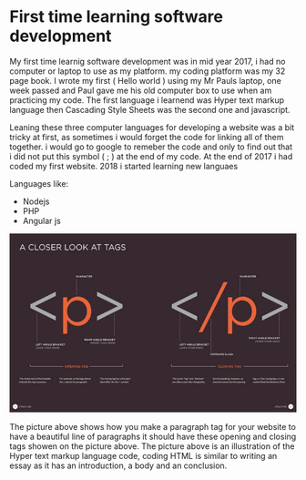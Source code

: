 # First time learning software development

<p> My first time learnig software development was in mid year 2017, i had no computer or laptop to use as my platform. my coding platform
was my 32 page book. I wrote my first ( Hello world ) using my Mr Pauls laptop, one week passed and Paul gave me his old computer box to
use when am practicing my code. The first language i learnend was Hyper text markup language then Cascading Style Sheets was the second one
and javascript.</p>

<p> Leaning these three computer languages for developing a website was a bit tricky at first, as sometimes i would forget the code for linking
all of them together. i would go to google to remeber the code and only to find out that i did not put this symbol ( ; ) at the end of my code.
At the end of 2017 i had coded my first website. 2018 i started learning new languaes</p>

<p>Languages like:</p>

* Nodejs
* PHP
* Angular js

![A picture of the paragraph tag](paragraph.png.jpg)

<p> The picture above shows how you make a paragraph tag for your website to have a beautiful line of paragraphs it should have these opening
and closing tags showen on the picture above. The picture above is an illustration of the Hyper text markup language code, coding HTML is similar 
to writing an essay as it has an introduction, a body and an conclusion.  </p>
